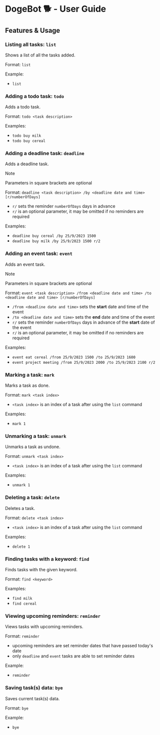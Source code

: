 # DogeBot :dog2: - User Guide

## Features & Usage

### Listing all tasks: `list`

Shows a list of all the tasks added.

Format: `list`

Example:
- `list`

### Adding a todo task: `todo`

Adds a todo task.

Format: `todo <task description>`

Examples:
- `todo buy milk`
- `todo buy cereal`

### Adding a deadline task: `deadline`

Adds a deadline task.

> [!NOTE]
> Parameters in square brackets are optional

Format: `deadline <task description> /by <deadline date and time> [r/numberOfDays]`
- `r/` sets the reminder `numberOfDays` days in advance
- `r/` is an optional parameter, it may be omitted if no reminders are required

Examples:
- `deadline buy cereal /by 25/9/2023 1500`
- `deadline buy milk /by 25/9/2023 1500 r/2`

### Adding an event task: `event`

Adds an event task.

> [!NOTE]
> Parameters in square brackets are optional

Format: `event <task description> /from <deadline date and time> /to <deadline date and time> [r/numberOfDays]`
- `/from <deadline date and time>` sets the **start** date and time of the event
- `/to <deadline date and time>` sets the **end** date and time of the event
- `r/` sets the reminder `numberOfDays` days in advance of the **start** date of the event
- `r/` is an optional parameter, it may be omitted if no reminders are required

Examples:
- `event eat cereal /from 25/9/2023 1500 /to 25/9/2023 1600`
- `event project meeting /from 25/9/2023 2000 /to 25/9/2023 2100 r/2`

### Marking a task: `mark`

Marks a task as done.

Format: `mark <task index>`
- `<task index>` is an index of a task after using the `list` command

Examples:
- `mark 1`

### Unmarking a task: `unmark`

Unmarks a task as undone.

Format: `unmark <task index>`
- `<task index>` is an index of a task after using the `list` command

Examples:
- `unmark 1`

### Deleting a task: `delete`

Deletes a task.

Format: `delete <task index>`
- `<task index>` is an index of a task after using the `list` command

Examples:
- `delete 1`

### Finding tasks with a keyword: `find`

Finds tasks with the given keyword.

Format: `find <keyword>`

Examples:
- `find milk`
- `find cereal`

### Viewing upcoming reminders: `reminder`

Views tasks with upcoming reminders.

Format: `reminder`
- upcoming reminders are set reminder dates that have passed today's date
- only `deadline` and `event` tasks are able to set reminder dates

Example:
- `reminder`

### Saving task(s) data: `bye`

Saves current task(s) data.

Format: `bye`

Example:
- `bye`
